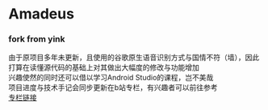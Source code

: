 # Amadeus
### fork from yink    

由于原项目多年未更新，且使用的谷歌原生语音识别方式与国情不符（墙），因此打算在读懂源代码的基础上对其做出大幅度的修改与功能增加   
兴趣使然的同时还可以借以学习Android Studio的课程，岂不美哉  
项目进度与技术手记会同步更新在b站专栏，有兴趣者可以前往参考  
[专栏链接](https://www.bilibili.com/read/cv18968865)
